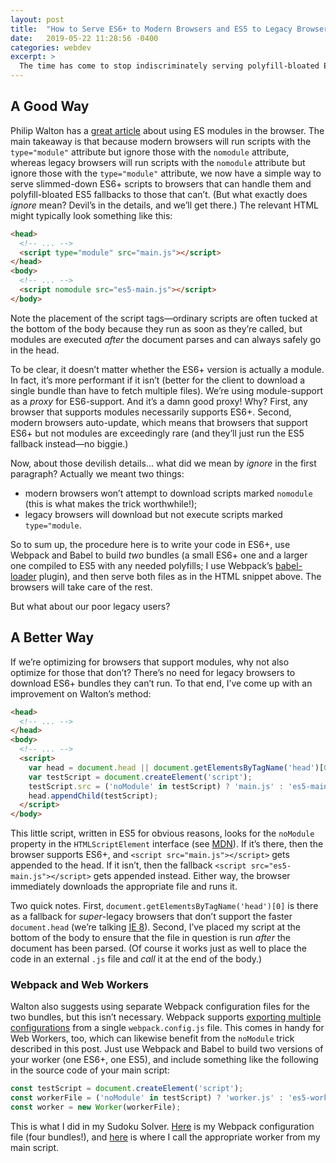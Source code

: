 ```yaml
---
layout: post
title:  "How to Serve ES6+ to Modern Browsers and ES5 to Legacy Browsers"
date:   2019-05-22 11:28:56 -0400
categories: webdev
excerpt: >
  The time has come to stop indiscriminately serving polyfill-bloated ES5-compiled JavaScript to all clients! Modern browsers that can handle slimmer ES6+ bundles should get them. The usual way of doing this with the <code>script</code> tag’s new <code>type="module"</code> and <code>nomodule</code> attributes is nice but flawed. I offer an alternative that accomplishes the same thing without forcing legacy browsers to needlessly download ES6+ bundles they can’t run.
---
```

## A Good Way

Philip Walton has a [great article](https://philipwalton.com/articles/deploying-es2015-code-in-production-today/) about using ES modules in the browser. The main takeaway is that because modern browsers will run scripts with the `type="module"` attribute but ignore those with the `nomodule` attribute, whereas legacy browsers will run scripts with the `nomodule` attribute but ignore those with the `type="module"` attribute, we now have a simple way to serve slimmed-down ES6+ scripts to browsers that can handle them and polyfill-bloated ES5 fallbacks to those that can’t. (But what exactly does *ignore* mean? Devil’s in the details, and we’ll get there.) The relevant HTML might typically look something like this:

```html
<head>
  <!-- ... -->
  <script type="module" src="main.js"></script>
</head>
<body>
  <!-- ... -->
  <script nomodule src="es5-main.js"></script>
</body>
```

Note the placement of the script tags&mdash;ordinary scripts are often tucked at the bottom of the body because they run as soon as they’re called, but modules are executed *after* the document parses and can always safely go in the head.

To be clear, it doesn’t matter whether the ES6+ version is actually a module. In fact, it’s more performant if it isn’t (better for the client to download a single bundle than have to fetch multiple files). We’re using module-support as a *proxy* for ES6-support. And it’s a damn good proxy! Why? First, any browser that supports modules necessarily supports ES6+. Second, modern browsers auto-update, which means that browsers that support ES6+ but not modules are exceedingly rare (and they’ll just run the ES5 fallback instead&mdash;no biggie.)

Now, about those devilish details&hellip; what did we mean by *ignore* in the first paragraph? Actually we meant two things:

- modern browsers won’t attempt to download scripts marked `nomodule` (this is what makes the trick worthwhile!);
- legacy browsers will download but not execute scripts marked `type="module`.

So to sum up, the procedure here is to write your code in ES6+, use Webpack and Babel to build *two* bundles (a small ES6+ one and a larger one compiled to ES5 with any needed polyfills; I use Webpack’s [babel-loader](https://webpack.js.org/loaders/babel-loader/) plugin), and then serve both files as in the HTML snippet above. The browsers will take care of the rest.

But what about our poor legacy users?

## A Better Way

If we’re optimizing for browsers that support modules, why not also optimize for those that don’t? There’s no need for legacy browsers to download ES6+ bundles they can’t run. To that end, I’ve come up with an improvement on Walton’s method:

```html
<head>
  <!-- ... -->
</head>
<body>
  <!-- ... -->
  <script>
    var head = document.head || document.getElementsByTagName('head')[0];
    var testScript = document.createElement('script');
    testScript.src = ('noModule' in testScript) ? 'main.js' : 'es5-main.js';
    head.appendChild(testScript);
  </script>
</body>
```

This little script, written in ES5 for obvious reasons, looks for the `noModule` property in the `HTMLScriptElement` interface (see [MDN](https://developer.mozilla.org/en-US/docs/Web/API/HTMLScriptElement#Properties)). If it’s there, then the browser supports ES6+, and `<script src="main.js"></script>` gets appended to the head. If it isn’t, then the fallback `<script src="es5-main.js"></script>` gets appended instead. Either way, the browser immediately downloads the appropriate file and runs it.

Two quick notes. First, `document.getElementsByTagName('head')[0]` is there as a fallback for *super*-legacy browsers that don’t support the faster `document.head` (we’re talking [IE 8](https://developer.mozilla.org/en-US/docs/Web/API/Document/head#Browser_compatibility)). Second, I’ve placed my script at the bottom of the body to ensure that the file in question is run *after* the document has been parsed. (Of course it works just as well to place the code in an external `.js` file and *call* it at the end of the body.)

### Webpack and Web Workers

Walton also suggests using separate Webpack configuration files for the two bundles, but this isn’t necessary. Webpack supports [exporting multiple configurations](https://webpack.js.org/configuration/configuration-types/#exporting-multiple-configurations) from a single `webpack.config.js` file. This comes in handy for Web Workers, too, which can likewise benefit from the `noModule` trick described in this post. Just use Webpack and Babel to build two versions of your worker (one ES6+, one ES5), and include something like the following in the source code of your main script:

```javascript
const testScript = document.createElement('script');
const workerFile = ('noModule' in testScript) ? 'worker.js' : 'es5-worker.js';
const worker = new Worker(workerFile);
```

This is what I did in my Sudoku Solver. [Here](https://github.com/MichaelAllenWarner/react-sudoku-solver/blob/master/webpack.config.js) is my Webpack configuration file (four bundles!), and [here](https://github.com/MichaelAllenWarner/react-sudoku-solver/blob/master/src/main/App.js#L49) is where I call the appropriate worker from my main script.